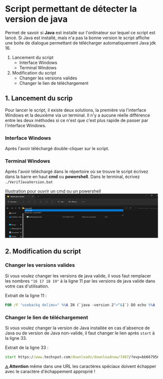 # Script permettant de détecter la version de java
Permet de savoir si **Java** est installé sur l'ordinateur sur lequel ce script est lancé.
Si Java est installé, mais n'a pas la bonne version le script affiche une boite de dialogue permettant de télécharger automatiquement Java jdk 16.

1. Lancement du script
    * Interface Windows
    * Terminal Windows
2. Modification du script
    * Changer les versions valides
    * Changer le lien de téléchargement
 

## 1. Lancement du scrip
Pour lancer le script, il existe deux solutions, la première via l'interface Windows et la deuxième via un terminal. Il n'y a aucune réelle différence entre les deux méthodes si ce n'est que c'est plus rapide de passer par l'interface Windows.

### Interface Windows
Après l'avoir téléchargé double-cliquer sur le script.

### Terminal Windows
Après l'avoir téléchargé dans le répertoire où se trouve le script écrivez dans la barre en haut **cmd** ou **powershell**. Dans le terminal, écrivez `./VerifJavaVersion.bat`

Illustration pour ouvrir un cmd ou un powershell
![](./img/powershell.png "Illustration pour ouvrir un cmd ou un powershell")


## 2. Modification du script
### Changer les versions valides
Si vous voulez changer les versions de java valide, il vous faut remplacer les nombres `"16 17 18 19"` à la ligne 11 par les versions de java valide dans votre cas d'utilisation.

Extrait de la ligne 11 :
```bat
FOR /F "usebackq delims=" %%A IN (`java -version 2^>^&1`) DO echo %%A | findstr /i "16 17 18 19" && (
```


### Changer le lien de téléchargement
Si vous voulez changer la version de Java installée en cas d'absence de Java ou de version de Java non-valide, il faut changer le lien après `start` à la ligne 33.

Extrait de la ligne 33 :
```bat
start https://www.techspot.com/downloads/downloadnow/7407/?evp=bb667956a140a1a0a56260d7df5d40bf^&file=9975
```

**◬ Attention** même dans une URL les caractères spéciaux doivent échapper avec le caractère d'échappement approprié !
